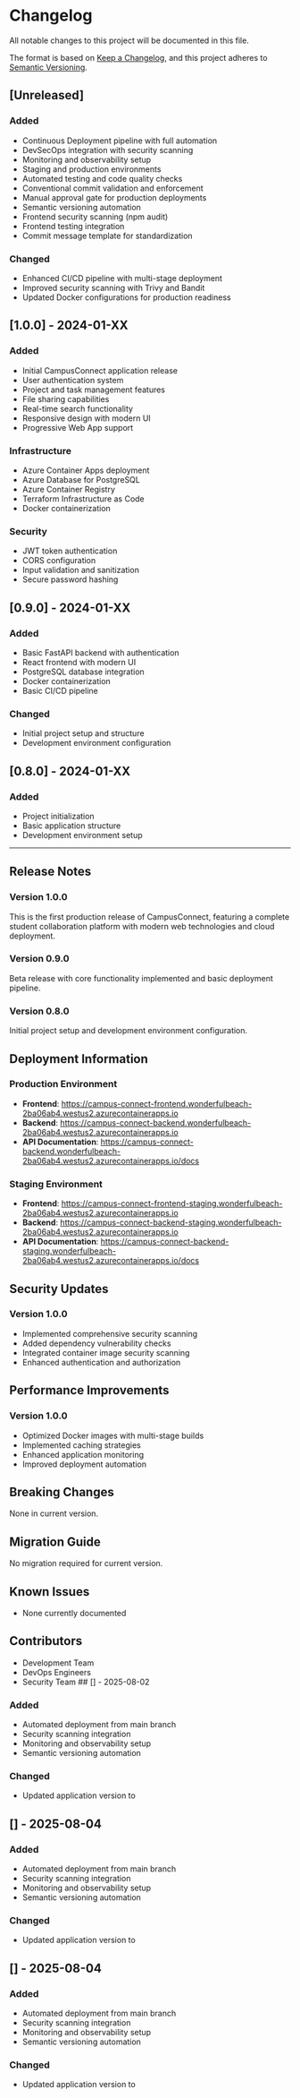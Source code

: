 # Changelog

All notable changes to this project will be documented in this file.

The format is based on [Keep a Changelog](https://keepachangelog.com/en/1.0.0/),
and this project adheres to [Semantic Versioning](https://semver.org/spec/v2.0.0.html).

## [Unreleased]

### Added
- Continuous Deployment pipeline with full automation
- DevSecOps integration with security scanning
- Monitoring and observability setup
- Staging and production environments
- Automated testing and code quality checks
- Conventional commit validation and enforcement
- Manual approval gate for production deployments
- Semantic versioning automation
- Frontend security scanning (npm audit)
- Frontend testing integration
- Commit message template for standardization

### Changed
- Enhanced CI/CD pipeline with multi-stage deployment
- Improved security scanning with Trivy and Bandit
- Updated Docker configurations for production readiness

## [1.0.0] - 2024-01-XX

### Added
- Initial CampusConnect application release
- User authentication system
- Project and task management features
- File sharing capabilities
- Real-time search functionality
- Responsive design with modern UI
- Progressive Web App support

### Infrastructure
- Azure Container Apps deployment
- Azure Database for PostgreSQL
- Azure Container Registry
- Terraform Infrastructure as Code
- Docker containerization

### Security
- JWT token authentication
- CORS configuration
- Input validation and sanitization
- Secure password hashing

## [0.9.0] - 2024-01-XX

### Added
- Basic FastAPI backend with authentication
- React frontend with modern UI
- PostgreSQL database integration
- Docker containerization
- Basic CI/CD pipeline

### Changed
- Initial project setup and structure
- Development environment configuration

## [0.8.0] - 2024-01-XX

### Added
- Project initialization
- Basic application structure
- Development environment setup

---

## Release Notes

### Version 1.0.0
This is the first production release of CampusConnect, featuring a complete student collaboration platform with modern web technologies and cloud deployment.

### Version 0.9.0
Beta release with core functionality implemented and basic deployment pipeline.

### Version 0.8.0
Initial project setup and development environment configuration.

## Deployment Information

### Production Environment
- **Frontend**: https://campus-connect-frontend.wonderfulbeach-2ba06ab4.westus2.azurecontainerapps.io
- **Backend**: https://campus-connect-backend.wonderfulbeach-2ba06ab4.westus2.azurecontainerapps.io
- **API Documentation**: https://campus-connect-backend.wonderfulbeach-2ba06ab4.westus2.azurecontainerapps.io/docs

### Staging Environment
- **Frontend**: https://campus-connect-frontend-staging.wonderfulbeach-2ba06ab4.westus2.azurecontainerapps.io
- **Backend**: https://campus-connect-backend-staging.wonderfulbeach-2ba06ab4.westus2.azurecontainerapps.io
- **API Documentation**: https://campus-connect-backend-staging.wonderfulbeach-2ba06ab4.westus2.azurecontainerapps.io/docs

## Security Updates

### Version 1.0.0
- Implemented comprehensive security scanning
- Added dependency vulnerability checks
- Integrated container image security scanning
- Enhanced authentication and authorization

## Performance Improvements

### Version 1.0.0
- Optimized Docker images with multi-stage builds
- Implemented caching strategies
- Enhanced application monitoring
- Improved deployment automation

## Breaking Changes

None in current version.

## Migration Guide

No migration required for current version.

## Known Issues

- None currently documented

## Contributors

- Development Team
- DevOps Engineers
- Security Team ## [] - 2025-08-02

### Added
- Automated deployment from main branch
- Security scanning integration
- Monitoring and observability setup
- Semantic versioning automation

### Changed
- Updated application version to 

## [] - 2025-08-04

### Added
- Automated deployment from main branch
- Security scanning integration
- Monitoring and observability setup
- Semantic versioning automation

### Changed
- Updated application version to 

## [] - 2025-08-04

### Added
- Automated deployment from main branch
- Security scanning integration
- Monitoring and observability setup
- Semantic versioning automation

### Changed
- Updated application version to 

